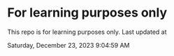 # For learning purposes only
This repo is for learning purposes only.
Last updated at

Saturday, December 23, 2023 9:04:59 AM

